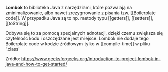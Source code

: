 **Lombok** to biblioteka Java z narzędziami, które pozwalają na zminimalizowanie, albo nawet zrezygnowanie z pisania tzw. [[Boilerplate code]]. W przypadku Java są to np. metody typu [[getters]], [[setters]], [[toString]].

Odbywa się to za pomocą specjalnych adnotacji, dzięki czemu zwiększa się czytelność kodu i oszczędzane jest miejsce. Lombok nie dodaje tego Boilerplate code w kodzie źródłowym tylko w [[compile-time]] w pliku '.class'

Źródło: https://www.geeksforgeeks.org/introduction-to-project-lombok-in-java-and-how-to-get-started/